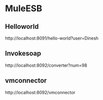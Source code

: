 # MuleESB

## Helloworld
http://localhost:8091/hello-world?user=Dinesh


## Invokesoap
http://localhost:8092/converter?num=98

## vmconnector
http://localhost:8092/vmconnector